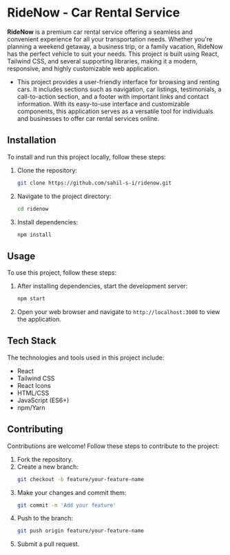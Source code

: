 # RideNow - Car Rental Service

**RideNow** is a premium car rental service offering a seamless and convenient experience for all your transportation needs. Whether you're planning a weekend getaway, a business trip, or a family vacation, RideNow has the perfect vehicle to suit your needs. This project is built using React, Tailwind CSS, and several supporting libraries, making it a modern, responsive, and highly customizable web application.
- This project provides a user-friendly interface for browsing and renting cars. It includes sections such as navigation, car listings, testimonials, a call-to-action section, and a footer with important links and contact information. With its easy-to-use interface and customizable components, this application serves as a versatile tool for individuals and businesses to offer car rental services online.

## Installation 

To install and run this project locally, follow these steps:

1. Clone the repository:
    ```bash
    git clone https://github.com/sahil-s-i/ridenow.git
    ```

2. Navigate to the project directory:
    ```bash
    cd ridenow
    ```

3. Install dependencies:
    ```bash
    npm install
    ```

## Usage 

To use this project, follow these steps:

1. After installing dependencies, start the development server:
    ```bash
    npm start
    ```

2. Open your web browser and navigate to `http://localhost:3000` to view the application.

## Tech Stack 

The technologies and tools used in this project include:

- React
- Tailwind CSS
- React Icons
- HTML/CSS
- JavaScript (ES6+)
- npm/Yarn

## Contributing 

Contributions are welcome! Follow these steps to contribute to the project:

1. Fork the repository.
2. Create a new branch:
    ```bash
    git checkout -b feature/your-feature-name
    ```
3. Make your changes and commit them:
    ```bash
    git commit -m 'Add your feature'
    ```
4. Push to the branch:
    ```bash
    git push origin feature/your-feature-name
    ```
5. Submit a pull request.

